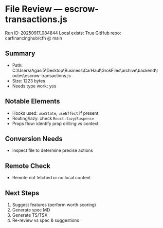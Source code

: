 # File Review — escrow-transactions.js
Run ID: 20250917_084844
Local exists: True
GitHub repo: carfinancinghub/cfh @ main

## Summary
- Path: C:\Users\Agasi5\Desktop\Business\CarHaul\GrokFiles\archive\backend\routes\escrow-transactions.js
- Size: 1223 bytes
- Needs type work: yes

## Notable Elements
- Hooks used: `useState`, `useEffect` if present
- Routing/lazy: check `React.lazy`/`Suspense`
- Props flow: identify prop drilling vs context

## Conversion Needs
- Inspect file to determine precise actions

## Remote Check
- Remote not fetched or no local content

## Next Steps
1) Suggest features (perform worth scoring)
2) Generate spec MD
3) Generate TS/TSX
4) Re-review vs spec & suggestions